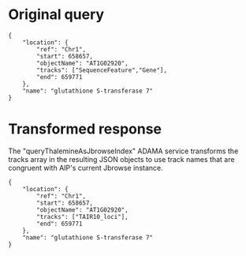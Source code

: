 # Original query

```
{
    "location": {
        "ref": "Chr1",
        "start": 658657,
        "objectName": "AT1G02920",
        "tracks": ["SequenceFeature","Gene"],
        "end": 659771
    },
    "name": "glutathione S-transferase 7"
}
```

# Transformed response

The "queryThalemineAsJbrowseIndex" ADAMA service transforms the tracks
array in the resulting JSON objects to use track names that are
congruent with AIP's current Jbrowse instance.

```
{
    "location": {
        "ref": "Chr1",
        "start": 658657,
        "objectName": "AT1G02920",
        "tracks": ["TAIR10_loci"],
        "end": 659771
    },
    "name": "glutathione S-transferase 7"
}
 ```
